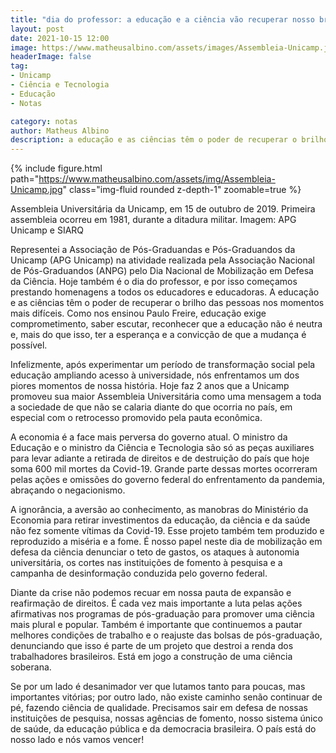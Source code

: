 ```yaml
---
title: "dia do professor: a educação e a ciência vão recuperar nosso brilho"
layout: post
date: 2021-10-15 12:00
image: https://www.matheusalbino.com/assets/images/Assembleia-Unicamp.jpg
headerImage: false
tag:
- Unicamp
- Ciência e Tecnologia
- Educação
- Notas

category: notas
author: Matheus Albino
description: a educação e as ciências têm o poder de recuperar o brilho das pessoas nos momentos mais difíceis, exigem a esperança e a convicção de que a mudança é possível.
---
```


{% include figure.html path="https://www.matheusalbino.com/assets/img/Assembleia-Unicamp.jpg" class="img-fluid rounded z-depth-1" zoomable=true %}
<figcaption class="caption">Assembleia Universitária da Unicamp, em 15 de outubro de 2019. Primeira assembleia ocorreu em 1981, durante a ditadura militar. Imagem: APG Unicamp e SIARQ</figcaption>

Representei a Associação de Pós-Graduandas e Pós-Graduandos da Unicamp (APG Unicamp) na atividade realizada pela Associação Nacional de Pós-Graduandos (ANPG) pelo Dia Nacional de Mobilização em Defesa da Ciência. Hoje também é o dia do professor, e por isso começamos prestando homenagens a todos os educadores e educadoras. A educação e as ciências têm o poder de recuperar o brilho das pessoas nos momentos mais difíceis. <span class="evidence">Como nos ensinou Paulo Freire, educação exige comprometimento, saber escutar, reconhecer que a educação não é neutra e, mais do que isso, ter a esperança e a convicção de que a mudança é possível</span>.

Infelizmente, após experimentar um período de transformação social pela educação ampliando acesso à universidade, nós enfrentamos um dos piores momentos de nossa história. Hoje faz 2 anos que a Unicamp promoveu sua maior Assembleia Universitária como uma mensagem a toda a sociedade de que não se calaria diante do que ocorria no país, em especial com o retrocesso promovido pela pauta econômica.

<span class="evidence">A economia é a face mais perversa do governo atual</span>. O ministro da Educação e o ministro da Ciência e Tecnologia são só as peças auxiliares para levar adiante a retirada de direitos e de destruição do país que hoje soma 600 mil mortes da Covid-19. Grande parte dessas mortes ocorreram pelas ações e omissões do governo federal do enfrentamento da pandemia, abraçando o negacionismo.

A ignorância, a aversão ao conhecimento, as manobras do Ministério da Economia para retirar investimentos da educação, da ciência e da saúde não fez somente vítimas da Covid-19. Esse projeto também tem produzido e reproduzido a miséria e a fome. É nosso papel neste dia de mobilização em defesa da ciência denunciar o teto de gastos, os ataques à autonomia universitária, os cortes nas instituições de fomento à pesquisa e a campanha de desinformação conduzida pelo governo federal.

Diante da crise não podemos recuar em nossa pauta de expansão e reafirmação de direitos. É cada vez mais importante a luta pelas ações afirmativas nos programas de pós-graduação para promover uma ciência mais plural e popular. Também é importante que continuemos a pautar melhores condições de trabalho e o reajuste das bolsas de pós-graduação, denunciando que isso é parte de um projeto que destroi a renda dos trabalhadores brasileiros. <span class="evidence">Está em jogo a construção de uma ciência soberana</span>.

Se por um lado é desanimador ver que lutamos tanto para poucas, mas importantes vitórias; por outro lado, <span class="evidence">não existe caminho senão continuar de pé, fazendo ciência de qualidade</span>. Precisamos sair em defesa de nossas instituições de pesquisa, nossas agências de fomento, nosso sistema único de saúde, da educação pública e da democracia brasileira. O país está do nosso lado e nós vamos vencer!
